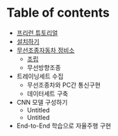 # Table of contents

* [프리런 튜토리얼](README.md)
* [설치하기](install.md)
* [무선조종자동차 정비소](undefined/README.md)
  * [조립](undefined/undefined.md)
  * 무선방향조종
* 트레이닝세트 수집
  * 무선조종차와 PC간 통신구현
  * 데이터세트 구축
* CNN 모델 구성하기
  * Untitled
  * Untitled
* End-to-End 학습으로 자율주행 구현


